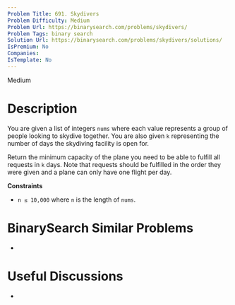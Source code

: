 ```yaml
---
Problem Title: 691. Skydivers
Problem Difficulty: Medium
Problem Url: https://binarysearch.com/problems/skydivers/
Problem Tags: binary search
Solution Url: https://binarysearch.com/problems/skydivers/solutions/
IsPremium: No
Companies: 
IsTemplate: No
---
```


<span style="color: ;">Medium</span>

# Description

You are given a list of integers `nums` where each value represents a group of people looking to skydive together. You are also given `k` representing the number of days the skydiving facility is open for. 

Return the minimum capacity of the plane you need to be able to fulfill all requests in `k` days. Note that requests should be fulfilled in the order they were given and a plane can only have one flight per day.

**Constraints**
- `n ≤ 10,000` where `n` is the length of `nums`.

# BinarySearch Similar Problems

- []()

# Useful Discussions

- []()
